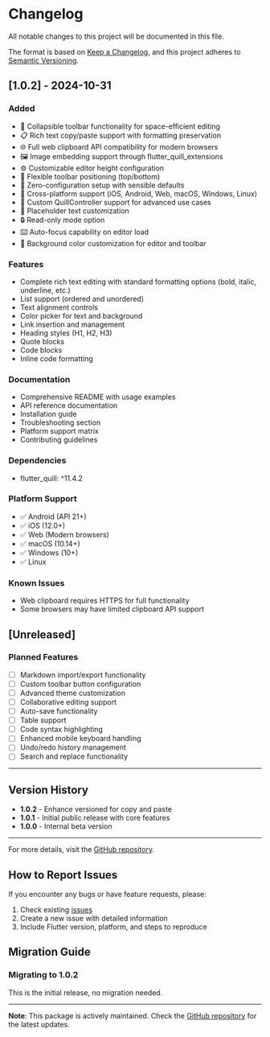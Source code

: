 # Changelog

All notable changes to this project will be documented in this file.

The format is based on [Keep a Changelog](https://keepachangelog.com/en/1.0.0/),
and this project adheres to [Semantic Versioning](https://semver.org/spec/v2.0.0.html).

## [1.0.2] - 2024-10-31

### Added
- 🎨 Collapsible toolbar functionality for space-efficient editing
- 📋 Rich text copy/paste support with formatting preservation
- 🌐 Full web clipboard API compatibility for modern browsers
- 🖼️ Image embedding support through flutter_quill_extensions
- ⚙️ Customizable editor height configuration
- 📍 Flexible toolbar positioning (top/bottom)
- 🎯 Zero-configuration setup with sensible defaults
- 📱 Cross-platform support (iOS, Android, Web, macOS, Windows, Linux)
- 🔧 Custom QuillController support for advanced use cases
- 💬 Placeholder text customization
- 🔒 Read-only mode option
- ⌨️ Auto-focus capability on editor load
- 🎨 Background color customization for editor and toolbar

### Features
- Complete rich text editing with standard formatting options (bold, italic, underline, etc.)
- List support (ordered and unordered)
- Text alignment controls
- Color picker for text and background
- Link insertion and management
- Heading styles (H1, H2, H3)
- Quote blocks
- Code blocks
- Inline code formatting

### Documentation
- Comprehensive README with usage examples
- API reference documentation
- Installation guide
- Troubleshooting section
- Platform support matrix
- Contributing guidelines

### Dependencies
- flutter_quill: ^11.4.2

### Platform Support
- ✅ Android (API 21+)
- ✅ iOS (12.0+)
- ✅ Web (Modern browsers)
- ✅ macOS (10.14+)
- ✅ Windows (10+)
- ✅ Linux

### Known Issues
- Web clipboard requires HTTPS for full functionality
- Some browsers may have limited clipboard API support

## [Unreleased]

### Planned Features
- [ ] Markdown import/export functionality
- [ ] Custom toolbar button configuration
- [ ] Advanced theme customization
- [ ] Collaborative editing support
- [ ] Auto-save functionality
- [ ] Table support
- [ ] Code syntax highlighting
- [ ] Enhanced mobile keyboard handling
- [ ] Undo/redo history management
- [ ] Search and replace functionality

---

## Version History

- **1.0.2** - Enhance versioned for copy and paste
- **1.0.1** - Initial public release with core features
- **1.0.0** - Internal beta version

---

For more details, visit the [GitHub repository](https://github.com/rahulk3sharmadev/smart_rich_editor).

## How to Report Issues

If you encounter any bugs or have feature requests, please:
1. Check existing [issues](https://github.com/rahulk3sharmadev/smart_rich_editor/issues)
2. Create a new issue with detailed information
3. Include Flutter version, platform, and steps to reproduce

## Migration Guide

### Migrating to 1.0.2
This is the initial release, no migration needed.

---

**Note**: This package is actively maintained. Check the [GitHub repository](https://github.com/rahulk3sharmadev/smart_rich_editor) for the latest updates.